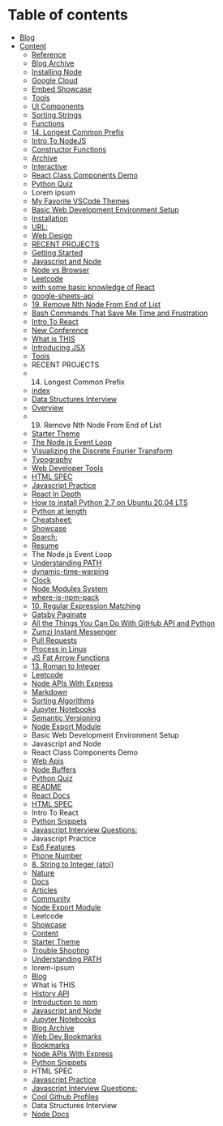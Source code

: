 # Table of contents

- [Blog](./)
- [Content](content.md)
  - [Reference](content/reference.md)
  - [Blog Archive](content/blog-archive.md)
  - [Installing Node](content/installing-node.md)
  - [Google Cloud](content/google-cloud.md)
  - [Embed Showcase](content/embed-showcase.md)
  - [Tools](content/tools.md)
  - [UI Components](content/ui-components.md)
  - [Sorting Strings](content/sorting-strings.md)
  - [Functions](content/functions.md)
  - [14. Longest Common Prefix](content/14.-longest-common-prefix.md)
  - [Intro To NodeJS](content/intro-to-nodejs.md)
  - [Constructor Functions](content/constructor-functions.md)
  - [Archive](content/archive.md)
  - [Interactive](content/interactive.md)
  - [React Class Components Demo](content/react-class-components-demo.md)
  - [Python Quiz](content/python-quiz.md)
  - Lorem ipsum
  - [My Favorite VSCode Themes](content/my-favorite-vscode-themes.md)
  - [Basic Web Development Environment Setup](content/basic-web-development-environment-setup.md)
  - [Installation](content/installation.md)
  - [URL:](content/url.md)
  - [Web Design](content/web-design.md)
  - [RECENT PROJECTS](content/recent-projects.md)
  - [Getting Started](content/getting-started.md)
  - [Javascript and Node](content/javascript-and-node.md)
  - [Node vs Browser](content/node-vs-browser.md)
  - [Leetcode](content/leetcode.md)
  - [with some basic knowledge of React](content/with-some-basic-knowledge-of-react.md)
  - [google-sheets-api](content/google-sheets-api.md)
  - [19. Remove Nth Node From End of List](content/19.-remove-nth-node-from-end-of-list.md)
  - [Bash Commands That Save Me Time and Frustration](content/bash-commands.md)
  - [Intro To React](content/intro-to-react.md)
  - [New Conference](content/new-conference.md)
  - [What is THIS](content/what-is-this.md)
  - [Introducing JSX](content/introducing-jsx.md)
  - [Tools](content/tools-1.md)
  - RECENT PROJECTS
  - 14. Longest Common Prefix
  - [index](content/index.md)
  - [Data Structures Interview](content/data-structures-interview.md)
  - [Overview](content/overview.md)
  - 19. Remove Nth Node From End of List
  - [Starter Theme](starter-theme.md)
  - [The Node.js Event Loop](the-node.js-event-loop.md)
  - [Visualizing the Discrete Fourier Transform](visualizing-the-discrete-fourier-transform.md)
  - [Typography](typography.md)
  - [Web Developer Tools](web-developer-tools.md)
  - [HTML SPEC](broken-reference)
  - [Javascript Practice](javascript-practice.md)
  - [React In Depth](react-in-depth.md)
  - [How to install Python 2.7 on Ubuntu 20.04 LTS](content/how-to-install-python-2.7-on-ubuntu-20.04-lts.md)
  - [Python at length](python-at-length.md)
  - [Cheatsheet:](cheatsheet.md)
  - [Showcase](content/showcase.md)
  - [Search:](content/search.md)
  - [Resume](content/resume.md)
  - The Node.js Event Loop
  - [Understanding PATH](content/understanding-path.md)
  - [dynamic-time-warping](content/dynamic-time-warping.md)
  - [Clock](content/clock.md)
  - [Node Modules System](content/node-modules-system.md)
  - [where-is-npm-pack](content/where-is-npm-pack.md)
  - [10. Regular Expression Matching](content/10.-regular-expression-matching.md)
  - [Gatsby Paginate](content/gatsby-paginate.md)
  - [All the Things You Can Do With GitHub API and Python](content/github-api-and-python.md)
  - [Zumzi Instant Messenger](content/zumzi-instant-messenger.md)
  - [Pull Requests](content/pull-requests.md)
  - [Process in Linux](content/process-in-linux.md)
  - [JS Fat Arrow Functions](content/js-fat-arrow-functions.md)
  - [13. Roman to Integer](content/13.-roman-to-integer.md)
  - [Leetcode](content/leetcode-1.md)
  - [Node APIs With Express](content/node-apis-with-express.md)
  - [Markdown](content/markdown.md)
  - [Sorting Algorithms](content/sorting-algorithms.md)
  - [Jupyter Notebooks](content/jupyter-notebooks.md)
  - [Semantic Versioning](content/semantic-versioning.md)
  - [Node Export Module](content/node-export-module.md)
  - Basic Web Development Environment Setup
  - Javascript and Node
  - React Class Components Demo
  - [Web Apis](content/web-apis.md)
  - [Node Buffers](content/node-buffers.md)
  - [Python Quiz](content/python-quiz-1.md)
  - [README](content/)
  - [React Docs](content/react-docs.md)
  - [HTML SPEC](content/html-spec-1.md)
  - Intro To React
  - [Python Snippets](content/python-snippets.md)
  - [Javascript Interview Questions:](content/javascript-interview-questions.md)
  - Javascript Practice
  - [Es6 Features](content/es6-features.md)
  - [Phone Number](content/phone-number.md)
  - [8. String to Integer (atoi)](content/8.-string-to-integer-atoi.md)
  - [Nature](content/nature.md)
  - [Docs](content/docs.md)
  - [Articles](content/articles.md)
  - [Community](content/community.md)
  - [Node Export Module](content/node-export-module-1.md)
  - Leetcode
  - [Showcase](content/showcase-1.md)
  - [Content](content/content.md)
  - [Starter Theme](content/starter-theme-1.md)
  - [Trouble Shooting](content/trouble-shooting.md)
  - [Understanding PATH](content/understanding-path-1.md)
  - lorem-ipsum
  - [Blog](content/blog.md)
  - What is THIS
  - [History API](content/history-api.md)
  - [Introduction to npm](content/introduction-to-npm.md)
  - [Javascript and Node](content/javascript-and-node-2.md)
  - [Jupyter Notebooks](content/jupyter-notebooks-1.md)
  - [Blog Archive](content/blog-archive-1.md)
  - [Web Dev Bookmarks](content/web-dev-bookmarks.md)
  - [Bookmarks](content/bookmarks.md)
  - [Node APIs With Express](content/node-apis-with-express-1.md)
  - [Python Snippets](content/python-snippets-1.md)
  - HTML SPEC
  - [Javascript Practice](content/javascript-practice-2.md)
  - [Javascript Interview Questions:](content/javascript-interview-questions-1.md)
  - [Cool Github Profiles](content/cool-github-profiles.md)
  - Data Structures Interview
  - [Node Docs](content/node-docs.md)
